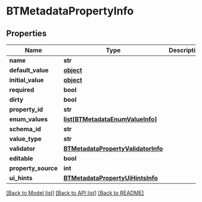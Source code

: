 # BTMetadataPropertyInfo

## Properties
Name | Type | Description | Notes
------------ | ------------- | ------------- | -------------
**name** | **str** |  | [optional] 
**default_value** | [**object**](.md) |  | [optional] 
**initial_value** | [**object**](.md) |  | [optional] 
**required** | **bool** |  | [optional] 
**dirty** | **bool** |  | [optional] 
**property_id** | **str** |  | [optional] 
**enum_values** | [**list[BTMetadataEnumValueInfo]**](BTMetadataEnumValueInfo.md) |  | [optional] 
**schema_id** | **str** |  | [optional] 
**value_type** | **str** |  | [optional] 
**validator** | [**BTMetadataPropertyValidatorInfo**](BTMetadataPropertyValidatorInfo.md) |  | [optional] 
**editable** | **bool** |  | [optional] 
**property_source** | **int** |  | [optional] 
**ui_hints** | [**BTMetadataPropertyUiHintsInfo**](BTMetadataPropertyUiHintsInfo.md) |  | [optional] 

[[Back to Model list]](../README.md#documentation-for-models) [[Back to API list]](../README.md#documentation-for-api-endpoints) [[Back to README]](../README.md)


